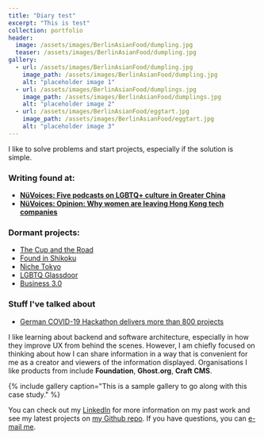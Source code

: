 ```yaml
---
title: "Diary test"
excerpt: "This is test"
collection: portfolio
header:
  image: /assets/images/BerlinAsianFood/dumpling.jpg
  teaser: /assets/images/BerlinAsianFood/dumpling.jpg
gallery:
  - url: /assets/images/BerlinAsianFood/dumpling.jpg
    image_path: /assets/images/BerlinAsianFood/dumpling.jpg
    alt: "placeholder image 1"
  - url: /assets/images/BerlinAsianFood/dumplings.jpg
    image_path: /assets/images/BerlinAsianFood/dumplings.jpg
    alt: "placeholder image 2"
  - url: /assets/images/BerlinAsianFood/eggtart.jpg
    image_path: /assets/images/BerlinAsianFood/eggtart.jpg
    alt: "placeholder image 3"
---
```

I like to solve problems and start projects, especially if the solution is simple.

### Writing found at:
- **[NüVoices: Five podcasts on LGBTQ+ culture in Greater China](https://nuvoices.com/2019/06/04/five-podcasts-to-check-out-on-lgbtq-culture-in-greater-china/)**
- **[NüVoices: Opinion: Why women are leaving Hong Kong tech companies](https://nuvoices.com/2019/01/16/opinion-why-women-are-leaving-hong-kong-tech-companies/)**


### Dormant projects:
- [The Cup and the Road](https://thecupandtheroad.com)
- [Found in Shikoku](https://foundinshikoku.com)
- [Niche Tokyo](https://nichetokyo.com)
- [LGBTQ Glassdoor](https://lgbtqglassdoor.com)
- [Business 3.0](https://b3p0.org)

### Stuff I've talked about
- [German COVID-19 Hackathon delivers more than 800 projects](https://www.euractiv.com/section/digital/news/german-covid19-hackathon-deliver-800-projects/?_ga=2.126469706.632164780.1585052967-526775115.1585052967)



I like learning about backend and software architecture, especially in how they improve UX from behind the scenes. However, I am chiefly focused on thinking about how I can share information in a way that is convenient for me as a creator and viewers of the information displayed. Organisations I like products from include **Foundation**, **Ghost.org**, **Craft CMS**.


{% include gallery caption="This is a sample gallery to go along with this case study." %}

You can check out my [LinkedIn][linkedin] for more information on my past work and see my latest projects on [my Github repo][jekyll-gh]. If you have questions, you can [e-mail me](mailto:athen@piccoloportfolios.com).

[linkedin]: https://www.linkedin.com/in/athenaylam/
[twitter]:   https://twitter.com/shenchingtou
[jekyll-gh]: https://github.com/shenchingtou/